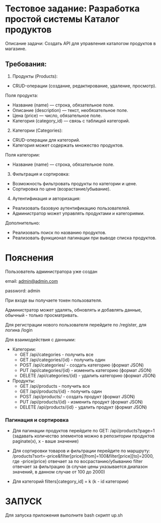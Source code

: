 # Тестовое задание: Разработка простой системы Каталог продуктов
Описание задачи:
Создать API для управления каталогом продуктов в магазине.
## Требования:
1. Продукты (Products):
- CRUD-операции (создание, редактирование, удаление, просмотр).


Поля продукта:
- Название (name) — строка, обязательное поле.
- Описание (description) — текст, необязательное поле.
- Цена (price) — число, обязательное поле.
- Категория (category_id) — связь с таблицей категорий.
2. Категории (Categories):
- CRUD-операции для категорий.
- Категория может содержать множество продуктов.


Поля категории:
- Название (name) — строка, обязательное поле.
3. Фильтрация и сортировка:
- Возможность фильтровать продукты по категории и цене.
- Сортировка по цене (возрастание/убывание).
4. Аутентификация и авторизация:
- Реализовать базовую аутентификацию пользователей.
- Администратор может управлять продуктами и категориями.

Дополнительно:
- Реализовать поиск по названию продуктов.
- Реализовать функционал пагинации при выводе списка продуктов.

# Пояснения
Пользователь администратора уже создан

email: admin@admin.com

password: admin

При входе вы получаете токен пользователя.

Администратор может удалять, обновлять и добавлять данные, обычный - только просматривать.

Для регистрации нового пользователя перейдите по /register, для логина /login

Для взаимодействия с данными:
 - Категории:
    - GET /api/categories - получить все
    - GET /api/categories/{id} - получить один
    - POST /api/categories/ - создать категорию (формат JSON)
    - PUT /api/categories/{id} - изменить категорию (формат JSON)
    - DELETE /api/categories/{id} - удалить категорию (формат JSON)
 - Продукты:
    - GET /api/products - получить все
    - GET /api/products/{id} - получить один
    - POST /api/products/ - создать продукт (формат JSON)
    - PUT /api/products/{id} - изменить продукт (формат JSON)
    - DELETE /api/products/{id} - удалить продукт (формат JSON)

### Пагинация и сортировка
 - Для пагинации продуктов перейдите по GET: /api/products?page=1 (задавать количество элементов можно в репозитории продуктов paginate(x), x - ваше значение)

 - Для сортировки товаров и фильтрации перейдите по маршруту: /products?sort=-price&filter[price][from]=100&filter[price][to]=2000,
   где -price(price) отвечает за по восрастанию/убыванию filter отвечает за фильтрацию (в случае цены указывается диапазон значений,
   в данном случае от 100 до 2000)
 - Для категорий filters[category_id] = k (k - id категории)

 # ЗАПУСК

 Для запуска приложения выполните bash скрипт up.sh

